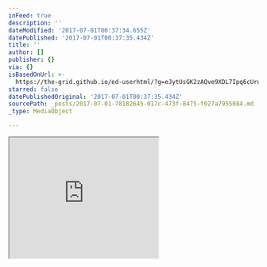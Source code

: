 ```yaml
---
inFeed: true
description: ''
dateModified: '2017-07-01T00:37:34.655Z'
datePublished: '2017-07-01T00:37:35.434Z'
title: ''
author: []
publisher: {}
via: {}
isBasedOnUrl: >-
  https://the-grid.github.io/ed-userhtml/?g=eJytUsGK2zAQve9XDL7Ipq6cUrotSZyFQA-95LTQQ1iCVp7EytqWkJTYptt_7yhydiGUnnqxpfeepHlvBmBZqTOoqkxMg-3w0Wrtk9WyIHQFdwBLAbXFfZnU3pt5UfR9z32NPQr62g59r-0Ll7pNVo81ws-IwyYSy0KswiVOWmU8-NFgmXgcfHEUZxHRhN4hzVlY2JmmhTL-Xl9h-7QgIuy4Obk63bLds-9YDvefvny9f8oWcEs3WrKcSfEsZ59n3xhJbhQkEF7pcEml5anFzvMrxmvtPMQzkO5PnQxoWuWYqwx-Ear2kFb8gP47ZUVH1-OPKlVZBhb9yXaLyYYZyETFpaUwcJKmeLnXDDyEQDy7iYFNtHBjJ4n39oQTpCraq2njbGBTFvrh5gzK8NSbBWO111I38ABvinlczlkGH4BRC1VFFrjvu7YNnSuOrqBcC4OU09E9aKsOJXY7KdjVkbsYejfu1uOjOGxEiymbys-2M2rXNYHxLwmwRnUvLMYwcotNSMH5sUFXI3oW8TBt_9tgfORiMi65dI6FYh03wlJxG10hV51D69e41xZTM-TgLsX-QzNGze8svU5TDtdAaEWDN4SJzRbLIqKruz8zlB1Q
starred: false
datePublishedOriginal: '2017-07-01T00:37:35.434Z'
sourcePath: _posts/2017-07-01-78182645-017c-473f-8475-f027a7955084.md
_type: MediaObject

---
```

<iframe src="https://the-grid.github.io/ed-userhtml/?g=eJytUsGK2zAQve9XDL7Ipq6cUrotSZyFQA-95LTQQ1iCVp7EytqWkJTYptt_7yhydiGUnnqxpfeepHlvBmBZqTOoqkxMg-3w0Wrtk9WyIHQFdwBLAbXFfZnU3pt5UfR9z32NPQr62g59r-0Ll7pNVo81ws-IwyYSy0KswiVOWmU8-NFgmXgcfHEUZxHRhN4hzVlY2JmmhTL-Xl9h-7QgIuy4Obk63bLds-9YDvefvny9f8oWcEs3WrKcSfEsZ59n3xhJbhQkEF7pcEml5anFzvMrxmvtPMQzkO5PnQxoWuWYqwx-Ear2kFb8gP47ZUVH1-OPKlVZBhb9yXaLyYYZyETFpaUwcJKmeLnXDDyEQDy7iYFNtHBjJ4n39oQTpCraq2njbGBTFvrh5gzK8NSbBWO111I38ABvinlczlkGH4BRC1VFFrjvu7YNnSuOrqBcC4OU09E9aKsOJXY7KdjVkbsYejfu1uOjOGxEiymbys-2M2rXNYHxLwmwRnUvLMYwcotNSMH5sUFXI3oW8TBt_9tgfORiMi65dI6FYh03wlJxG10hV51D69e41xZTM-TgLsX-QzNGze8svU5TDtdAaEWDN4SJzRbLIqKruz8zlB1Q" height="244" style=""></iframe>